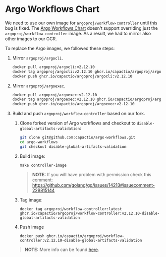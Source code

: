 #  Argo Workflows Chart

We need to use our own image for `argoproj/workflow-controller` until [this](https://github.com/argoproj/argo-workflows/issues/4772) bug is fixed. The [Argo Workflows Chart](https://github.com/argoproj/argo-helm/tree/cf399e6ddaa3cdbfae5c0bd454bd3cfe040f2998/charts/argo) doesn't support overriding just the `argoproj/workflow-controller` image. As a result, we had to mirror also other images to our GCR.
 
To replace the Argo images, we followed these steps: 

1. Mirror `argoproj/argocli`.

    ```bash
    docker pull argoproj/argocli:v2.12.10
    docker tag argoproj/argocli:v2.12.10 ghcr.io/capactio/argoproj/argocli:v2.12.10
    docker push ghcr.io/capactio/argoproj/argocli:v2.12.10
    ```

1. Mirror `argoproj/argoexec`.

    ```bash
    docker pull argoproj/argoexec:v2.12.10
    docker tag argoproj/argoexec:v2.12.10 ghcr.io/capactio/argoproj/argoexec:v2.12.10
    docker push ghcr.io/capactio/argoproj/argoexec:v2.12.10
    ```

1. Build and push `argoproj/workflow-controller` based on our fork.

    1. Clone forked version of Argo workflows and checkout to `disable-global-artifacts-validation`:
        ```bash
        git clone git@github.com:capactio/argo-workflows.git
        cd argo-workflows
        git checkout disable-global-artifacts-validation
        ```

    1. Build image:
        ```
        make controller-image
        ```
        > **NOTE:** If you will have problem with permission check this comment: https://github.com/golang/go/issues/14213#issuecomment-229815144
    
    1. Tag image:
        ```
        docker tag argoproj/workflow-controller:latest ghcr.io/capactio/argoproj/workflow-controller:v2.12.10-disable-global-artifacts-validation
        ```
    
    1. Push image
        ```
        docker push ghcr.io/capactio/argoproj/workflow-controller:v2.12.10-disable-global-artifacts-validation
        ```
    
    > **NOTE:** More info can be found [here](https://github.com/capactio/argo-workflows/pull/1).
